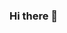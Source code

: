 ### Hi there 👋

<!--
**cooldoggy/cooldoggy** is a ✨ _special_ ✨ repository because its `README.md` (this file) appears on your GitHub profile.

Sup, its cooldoggy. I do stuff and things you don't care about. LOL
